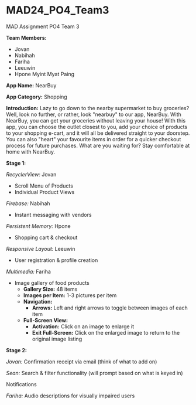 # MAD24_PO4_Team3

MAD Assignment PO4 Team 3

**Team Members:**
- Jovan
- Nabihah
- Fariha
- Leeuwin
- Hpone Myint Myat Paing

**App Name:** NearBuy

**App Category:** Shopping

**Introduction:**
Lazy to go down to the nearby supermarket to buy groceries? Well, look no further, or rather, look "nearbuy" to our app, NearBuy.
With NearBuy, you can get your groceries without leaving your house!
With this app, you can choose the outlet closest to you, add your choice of products to your shopping e-cart, and it will all be delivered straight to your doorstep.
You can also "heart" your favourite items in order for a quicker checkout process for future purchases.
What are you waiting for? Stay comfortable at home with NearBuy.

**Stage 1:** 

*RecyclerView:* Jovan
- Scroll Menu of Products
- Individual Product Views

*Firebase:* Nabihah
- Instant messaging with vendors

*Persistent Memory:* Hpone
- Shopping cart & checkout

*Responsive Layout:* Leeuwin
- User registration & profile creation

*Multimedia:* Fariha
- Image gallery of food products
  - **Gallery Size:** 48 items
  - **Images per Item:** 1-3 pictures per item
  - **Navigation:**
    - **Arrows:** Left and right arrows to toggle between images of each item
  - **Full-Screen View:**
    - **Activation:** Click on an image to enlarge it
    - **Exit Full-Screen:** Click on the enlarged image to return to the original image listing

**Stage 2:**

*Jovan:*
Confirmation receipt via email (think of what to add on)

*Sean:*
Search & filter functionality (will prompt based on what is keyed in)

Notifications

*Fariha:*
Audio descriptions for visually impaired users
